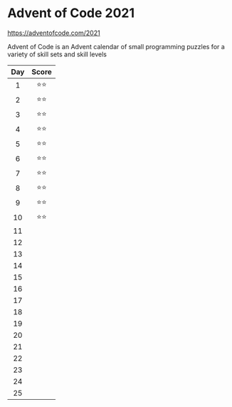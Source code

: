 # Advent of Code 2021
https://adventofcode.com/2021

Advent of Code is an Advent calendar of small programming puzzles for a variety of skill sets and skill levels

|    Day     | Score | 
| :--------: | :-------: | 
|     1      |  ⭐⭐  |  
|     2      |  ⭐⭐  |   
|     3      |  ⭐⭐  |  
|     4      |  ⭐⭐  |  
|     5      |  ⭐⭐  |  
|     6      |  ⭐⭐  |  
|     7      |  ⭐⭐  | 
|     8      |  ⭐⭐  | 
|     9      |  ⭐⭐  | 
|     10     |  ⭐⭐  | 
|     11     |         | 
|     12     |         |  
|     13     |         |  
|     14     |         |  
|     15     |         |  
|     16     |         |  
|     17     |         |  
|     18     |         |  
|     19     |         |  
|     20     |         |  
|     21     |         |  
|     22     |         |  
|     23     |         |  
|     24     |         |  
|     25     |         |
